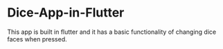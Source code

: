 # Dice-App-in-Flutter
This app is built in flutter and it has a basic functionality of changing dice faces when pressed.
